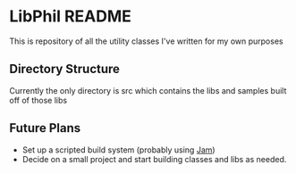 # LibPhil README

This is repository of all the utility classes I've written for my own purposes

## Directory Structure

Currently the only directory is src which contains the libs and samples built off of those libs

## Future Plans

* Set up a scripted build system (probably using [Jam][jam-link])
* Decide on a small project and start building classes and libs as needed.

[jam-link]: http://www.perforce.com/jam/jam.html  "Jam build tool"
